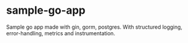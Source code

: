 # sample-go-app
Sample go app made with gin, gorm, postgres. With structured logging, error-handling, metrics and instrumentation.
